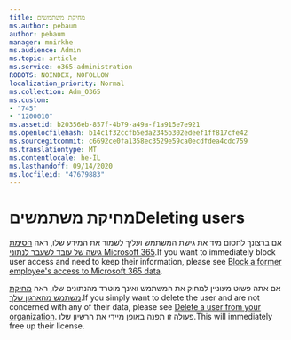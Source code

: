 ```yaml
---
title: מחיקת משתמשים
ms.author: pebaum
author: pebaum
manager: mnirkhe
ms.audience: Admin
ms.topic: article
ms.service: o365-administration
ROBOTS: NOINDEX, NOFOLLOW
localization_priority: Normal
ms.collection: Adm_O365
ms.custom:
- "745"
- "1200010"
ms.assetid: b20356eb-857f-4b79-a49a-f1a915e7e921
ms.openlocfilehash: b14c1f32ccfb5eda2345b302edeef1ff817cfe42
ms.sourcegitcommit: c6692ce0fa1358ec3529e59ca0ecdfdea4cdc759
ms.translationtype: MT
ms.contentlocale: he-IL
ms.lasthandoff: 09/14/2020
ms.locfileid: "47679883"
---
```

# <a name="deleting-users"></a><span data-ttu-id="b5a28-102">מחיקת משתמשים</span><span class="sxs-lookup"><span data-stu-id="b5a28-102">Deleting users</span></span>

<span data-ttu-id="b5a28-103">אם ברצונך לחסום מיד את גישת המשתמש ועליך לשמור את המידע שלו, ראה [חסימת גישה של עובד לשעבר לנתוני Microsoft 365](https://docs.microsoft.com/microsoft-365/admin/add-users/remove-former-employee#block-a-former-employees-access-to-microsoft-365-data).</span><span class="sxs-lookup"><span data-stu-id="b5a28-103">If you want to immediately block user access and need to keep their information, please see [Block a former employee's access to Microsoft 365 data](https://docs.microsoft.com/microsoft-365/admin/add-users/remove-former-employee#block-a-former-employees-access-to-microsoft-365-data).</span></span>
  
<span data-ttu-id="b5a28-104">אם אתה פשוט מעוניין למחוק את המשתמש ואינך מוטרד מהנתונים שלו, ראה [מחיקת משתמש מהארגון שלך](https://docs.microsoft.com/microsoft-365/admin/add-users/delete-a-user).</span><span class="sxs-lookup"><span data-stu-id="b5a28-104">If you simply want to delete the user and are not concerned with any of their data, please see [Delete a user from your organization](https://docs.microsoft.com/microsoft-365/admin/add-users/delete-a-user).</span></span> <span data-ttu-id="b5a28-105">פעולה זו תפנה באופן מיידי את הרשיון שלו.</span><span class="sxs-lookup"><span data-stu-id="b5a28-105">This will immediately free up their license.</span></span>
  